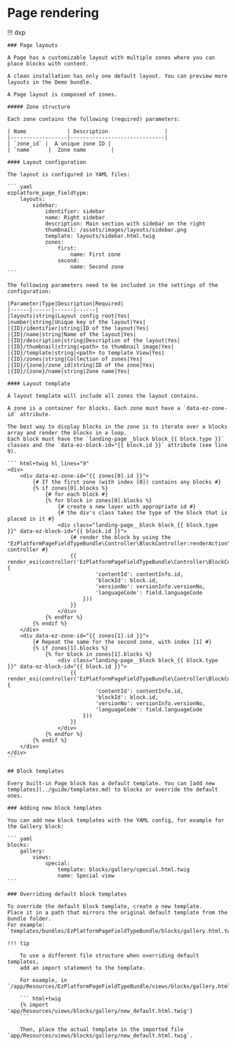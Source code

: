 # Page rendering

!!! dxp

    ### Page layouts

    A Page has a customizable layout with multiple zones where you can place blocks with content.

    A clean installation has only one default layout. You can preview more layouts in the Demo bundle.

    A Page layout is composed of zones.

    ##### Zone structure

    Each zone contains the following (required) parameters:

    | Name             | Description                  |
    |------------------|------------------------------|
    | `zone_id` |  A unique zone ID |
    | `name`     |  Zone name        |

    #### Layout configuration

    The layout is configured in YAML files:

    ``` yaml
    ezplatform_page_fieldtype:
        layouts:
            sidebar:
                identifier: sidebar
                name: Right sidebar
                description: Main section with sidebar on the right
                thumbnail: /assets/images/layouts/sidebar.png
                template: layouts/sidebar.html.twig
                zones:
                    first:
                        name: First zone
                    second:
                        name: Second zone
    ```

    The following parameters need to be included in the settings of the configuration:

    |Parameter|Type|Description|Required|
    |------|------|------|------|
    |layouts|string|Layout config root|Yes|
    |number|string|Unique key of the layout|Yes|
    |{ID}/identifier|string|ID of the layout|Yes|
    |{ID}/name|string|Name of the layout|Yes|
    |{ID}/description|string|Description of the layout|Yes|
    |{ID}/thumbnail|string|<path> to thumbnail image|Yes|
    |{ID}/template|string|<path> to template View|Yes|
    |{ID}/zones|string|Collection of zones|Yes|
    |{ID}/{zone}/zone_id|string|ID of the zone|Yes|
    |{ID}/{zone}/name|string|Zone name|Yes|

    #### Layout template

    A layout template will include all zones the layout contains.

    A zone is a container for blocks. Each zone must have a `data-ez-zone-id` attribute.

    The best way to display blocks in the zone is to iterate over a blocks array and render the blocks in a loop.
    Each block must have the `landing-page__block block_{{ block.type }}` classes and the `data-ez-block-id="{{ block.id }}` attribute (see line 9).

    ``` html+twig hl_lines="9"
    <div>
        <div data-ez-zone-id="{{ zones[0].id }}">
            {# If the first zone (with index [0]) contains any blocks #}
            {% if zones[0].blocks %}
                {# for each block #}
                {% for block in zones[0].blocks %}
                    {# create a new layer with appropriate id #}
                    {# the div's class takes the type of the block that is placed in it #}
                    <div class="landing-page__block block_{{ block.type }}" data-ez-block-id="{{ block.id }}">
                        {# render the block by using the "EzPlatformPageFieldTypeBundle\Controller\BlockController:renderAction" controller #}
                        {{ render_esi(controller('EzPlatformPageFieldTypeBundle\Controller\BlockController:renderAction', {
                                'contentId': contentInfo.id,
                                'blockId': block.id,
                                'versionNo': versionInfo.versionNo,
                                'languageCode': field.languageCode
                            }))
                        }}
                    </div>
                {% endfor %}
            {% endif %}
        </div>
        <div data-ez-zone-id="{{ zones[1].id }}">
            {# Repeat the same for the second zone, with index [1] #}
            {% if zones[1].blocks %}
                {% for block in zones[1].blocks %}
                    <div class="landing-page__block block_{{ block.type }}" data-ez-block-id="{{ block.id }}">
                        {{ render_esi(controller('EzPlatformPageFieldTypeBundle\Controller\BlockController:renderAction', {
                                'contentId': contentInfo.id,
                                'blockId': block.id,
                                'versionNo': versionInfo.versionNo,
                                'languageCode': field.languageCode
                            }))
                        }}
                    </div>
                {% endfor %}
            {% endif %}
        </div>
    </div>
    ```

    ## Block templates

    Every built-in Page block has a default template. You can [add new templates](../guide/templates.md) to blocks or override the default ones.

    ### Adding new block templates

    You can add new block templates with the YAML config, for example for the Gallery block:

    ``` yaml
    blocks:
        gallery:
            views:
                special:
                    template: blocks/gallery/special.html.twig
                    name: Special view
    ```

    ### Overriding default block templates

    To override the default block template, create a new template.
    Place it in a path that mirrors the original default template from the bundle folder.
    For example:
    `templates/bundles/EzPlatformPageFieldTypeBundle/blocks/gallery.html.twig`.

    !!! tip

        To use a different file structure when overriding default templates,
        add an import statement to the template.

        For example, in `/app/Resources/EzPlatformPageFieldTypeBundle/views/blocks/gallery.html.twig`:

        ``` html+twig
        {% import 'app/Resources/views/blocks/gallery/new_default.html.twig'}
        ```

        Then, place the actual template in the imported file `app/Resources/views/blocks/gallery/new_default.html.twig`.
